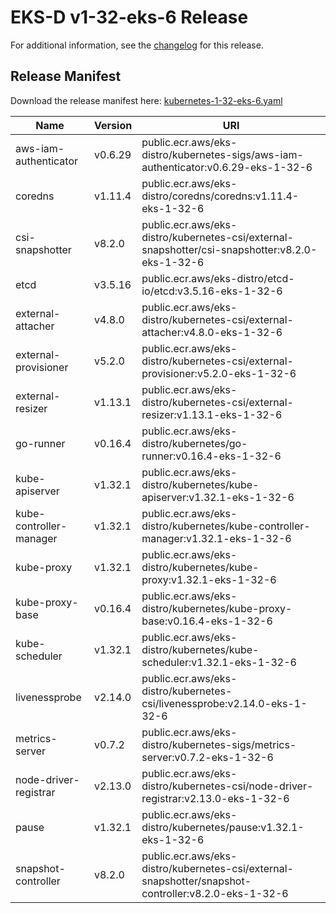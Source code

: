 # EKS-D v1-32-eks-6 Release

For additional information, see the [changelog](CHANGELOG-v1-32-eks-6.md) for this release.

## Release Manifest

Download the release manifest here: [kubernetes-1-32-eks-6.yaml](https://distro.eks.amazonaws.com/kubernetes-1-32/kubernetes-1-32-eks-6.yaml)

| Name | Version | URI |
|------|---------|-----|
| aws-iam-authenticator | v0.6.29 | public.ecr.aws/eks-distro/kubernetes-sigs/aws-iam-authenticator:v0.6.29-eks-1-32-6 |
| coredns | v1.11.4 | public.ecr.aws/eks-distro/coredns/coredns:v1.11.4-eks-1-32-6 |
| csi-snapshotter | v8.2.0 | public.ecr.aws/eks-distro/kubernetes-csi/external-snapshotter/csi-snapshotter:v8.2.0-eks-1-32-6 |
| etcd | v3.5.16 | public.ecr.aws/eks-distro/etcd-io/etcd:v3.5.16-eks-1-32-6 |
| external-attacher | v4.8.0 | public.ecr.aws/eks-distro/kubernetes-csi/external-attacher:v4.8.0-eks-1-32-6 |
| external-provisioner | v5.2.0 | public.ecr.aws/eks-distro/kubernetes-csi/external-provisioner:v5.2.0-eks-1-32-6 |
| external-resizer | v1.13.1 | public.ecr.aws/eks-distro/kubernetes-csi/external-resizer:v1.13.1-eks-1-32-6 |
| go-runner | v0.16.4 | public.ecr.aws/eks-distro/kubernetes/go-runner:v0.16.4-eks-1-32-6 |
| kube-apiserver | v1.32.1 | public.ecr.aws/eks-distro/kubernetes/kube-apiserver:v1.32.1-eks-1-32-6 |
| kube-controller-manager | v1.32.1 | public.ecr.aws/eks-distro/kubernetes/kube-controller-manager:v1.32.1-eks-1-32-6 |
| kube-proxy | v1.32.1 | public.ecr.aws/eks-distro/kubernetes/kube-proxy:v1.32.1-eks-1-32-6 |
| kube-proxy-base | v0.16.4 | public.ecr.aws/eks-distro/kubernetes/kube-proxy-base:v0.16.4-eks-1-32-6 |
| kube-scheduler | v1.32.1 | public.ecr.aws/eks-distro/kubernetes/kube-scheduler:v1.32.1-eks-1-32-6 |
| livenessprobe | v2.14.0 | public.ecr.aws/eks-distro/kubernetes-csi/livenessprobe:v2.14.0-eks-1-32-6 |
| metrics-server | v0.7.2 | public.ecr.aws/eks-distro/kubernetes-sigs/metrics-server:v0.7.2-eks-1-32-6 |
| node-driver-registrar | v2.13.0 | public.ecr.aws/eks-distro/kubernetes-csi/node-driver-registrar:v2.13.0-eks-1-32-6 |
| pause | v1.32.1 | public.ecr.aws/eks-distro/kubernetes/pause:v1.32.1-eks-1-32-6 |
| snapshot-controller | v8.2.0 | public.ecr.aws/eks-distro/kubernetes-csi/external-snapshotter/snapshot-controller:v8.2.0-eks-1-32-6 |
